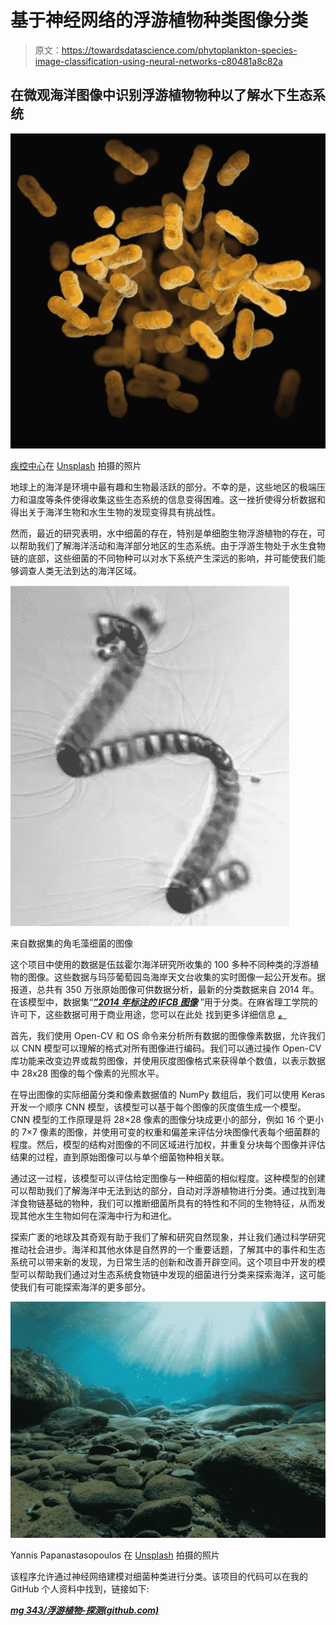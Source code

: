 # 基于神经网络的浮游植物种类图像分类

> 原文：<https://towardsdatascience.com/phytoplankton-species-image-classification-using-neural-networks-c80481a8c82a>

## 在微观海洋图像中识别浮游植物物种以了解水下生态系统

![](img/ecff3b33ba797f325836bdf4f486970d.png)

[疾控中心](https://unsplash.com/@cdc?utm_source=medium&utm_medium=referral)在 [Unsplash](https://unsplash.com?utm_source=medium&utm_medium=referral) 拍摄的照片

地球上的海洋是环境中最有趣和生物最活跃的部分。不幸的是，这些地区的极端压力和温度等条件使得收集这些生态系统的信息变得困难。这一挫折使得分析数据和得出关于海洋生物和水生生物的发现变得具有挑战性。

然而，最近的研究表明，水中细菌的存在，特别是单细胞生物浮游植物的存在，可以帮助我们了解海洋活动和海洋部分地区的生态系统。由于浮游生物处于水生食物链的底部，这些细菌的不同物种可以对水下系统产生深远的影响，并可能使我们能够调查人类无法到达的海洋区域。

![](img/899f5b5bf37cdb333fde365138097967.png)

来自数据集的角毛藻细菌的图像

这个项目中使用的数据是伍兹霍尔海洋研究所收集的 100 多种不同种类的浮游植物的图像。这些数据与玛莎葡萄园岛海岸天文台收集的实时图像一起公开发布。据报道，总共有 350 万张原始图像可供数据分析，最新的分类数据来自 2014 年。在该模型中，数据集“[***”2014 年标注的 IFCB 图像***](https://darchive.mblwhoilibrary.org/handle/1912/7350) ”用于分类。在麻省理工学院的许可下，这些数据可用于商业用途，您可以在此处 找到更多详细信息 [***。***](https://github.com/hsosik/WHOI-Plankton/blob/master/LICENSE)

首先，我们使用 Open-CV 和 OS 命令来分析所有数据的图像像素数据，允许我们以 CNN 模型可以理解的格式对所有图像进行编码。我们可以通过操作 Open-CV 库功能来改变边界或裁剪图像，并使用灰度图像格式来获得单个数值，以表示数据中 28x28 图像的每个像素的光照水平。

在导出图像的实际细菌分类和像素数据值的 NumPy 数组后，我们可以使用 Keras 开发一个顺序 CNN 模型，该模型可以基于每个图像的灰度值生成一个模型。CNN 模型的工作原理是将 28×28 像素的图像分块成更小的部分，例如 16 个更小的 7×7 像素的图像，并使用可变的权重和偏差来评估分块图像代表每个细菌群的程度。然后，模型的结构对图像的不同区域进行加权，并重复分块每个图像并评估结果的过程，直到原始图像可以与单个细菌物种相关联。

通过这一过程，该模型可以评估给定图像与一种细菌的相似程度。这种模型的创建可以帮助我们了解海洋中无法到达的部分，自动对浮游植物进行分类。通过找到海洋食物链基础的物种，我们可以推断细菌所具有的特性和不同的生物特征，从而发现其他水生生物如何在深海中行为和进化。

探索广袤的地球及其奇观有助于我们了解和研究自然现象，并让我们通过科学研究推动社会进步。海洋和其他水体是自然界的一个重要话题，了解其中的事件和生态系统可以带来新的发现，为日常生活的创新和改善开辟空间。这个项目中开发的模型可以帮助我们通过对生态系统食物链中发现的细菌进行分类来探索海洋，这可能使我们有可能探索海洋的更多部分。

![](img/45934e09d493daa463124a27ff16b401.png)

Yannis Papanastasopoulos 在 [Unsplash](https://unsplash.com?utm_source=medium&utm_medium=referral) 拍摄的照片

该程序允许通过神经网络建模对细菌种类进行分类。该项目的代码可以在我的 GitHub 个人资料中找到，链接如下:

***[mg 343/浮游植物-探测(github.com)](https://github.com/mg343/Phytoplankton-Detection)***